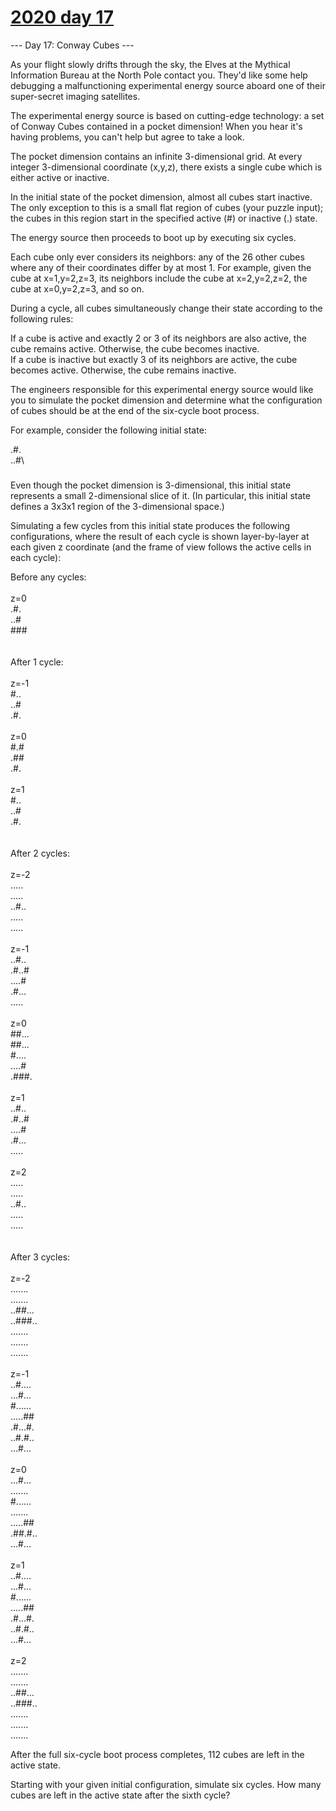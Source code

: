 # [2020 day 17](https://adventofcode.com/2020/day/17)

--- Day 17: Conway Cubes ---

As your flight slowly drifts through the sky, the Elves at the Mythical Information Bureau at the North Pole contact you. They'd like some help debugging a malfunctioning experimental energy source aboard one of their super-secret imaging satellites.



The experimental energy source is based on cutting-edge technology: a set of Conway Cubes contained in a pocket dimension! When you hear it's having problems, you can't help but agree to take a look.



The pocket dimension contains an infinite 3-dimensional grid. At every integer 3-dimensional coordinate (x,y,z), there exists a single cube which is either active or inactive.



In the initial state of the pocket dimension, almost all cubes start inactive. The only exception to this is a small flat region of cubes (your puzzle input); the cubes in this region start in the specified active (#) or inactive (.) state.



The energy source then proceeds to boot up by executing six cycles.



Each cube only ever considers its neighbors: any of the 26 other cubes where any of their coordinates differ by at most 1. For example, given the cube at x=1,y=2,z=3, its neighbors include the cube at x=2,y=2,z=2, the cube at x=0,y=2,z=3, and so on.



During a cycle, all cubes simultaneously change their state according to the following rules:



If a cube is active and exactly 2 or 3 of its neighbors are also active, the cube remains active. Otherwise, the cube becomes inactive.\
If a cube is inactive but exactly 3 of its neighbors are active, the cube becomes active. Otherwise, the cube remains inactive.



The engineers responsible for this experimental energy source would like you to simulate the pocket dimension and determine what the configuration of cubes should be at the end of the six-cycle boot process.



For example, consider the following initial state:



.#.\
..#\
###



Even though the pocket dimension is 3-dimensional, this initial state represents a small 2-dimensional slice of it. (In particular, this initial state defines a 3x3x1 region of the 3-dimensional space.)



Simulating a few cycles from this initial state produces the following configurations, where the result of each cycle is shown layer-by-layer at each given z coordinate (and the frame of view follows the active cells in each cycle):



Before any cycles:\
\
z=0\
.#.\
..#\
###\
\
\
After 1 cycle:\
\
z=-1\
#..\
..#\
.#.\
\
z=0\
#.#\
.##\
.#.\
\
z=1\
#..\
..#\
.#.\
\
\
After 2 cycles:\
\
z=-2\
.....\
.....\
..#..\
.....\
.....\
\
z=-1\
..#..\
.#..#\
....#\
.#...\
.....\
\
z=0\
##...\
##...\
#....\
....#\
.###.\
\
z=1\
..#..\
.#..#\
....#\
.#...\
.....\
\
z=2\
.....\
.....\
..#..\
.....\
.....\
\
\
After 3 cycles:\
\
z=-2\
.......\
.......\
..##...\
..###..\
.......\
.......\
.......\
\
z=-1\
..#....\
...#...\
#......\
.....##\
.#...#.\
..#.#..\
...#...\
\
z=0\
...#...\
.......\
#......\
.......\
.....##\
.##.#..\
...#...\
\
z=1\
..#....\
...#...\
#......\
.....##\
.#...#.\
..#.#..\
...#...\
\
z=2\
.......\
.......\
..##...\
..###..\
.......\
.......\
.......



After the full six-cycle boot process completes, 112 cubes are left in the active state.



Starting with your given initial configuration, simulate six cycles. How many cubes are left in the active state after the sixth cycle?



